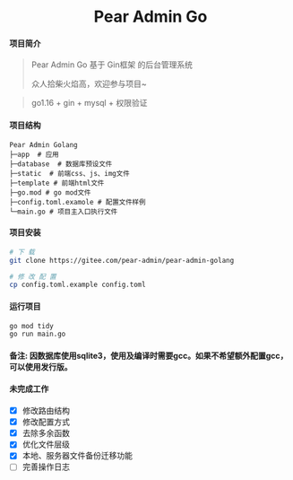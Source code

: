 <div align="center">
<br/>
<br/>
  <h1 align="center">
    Pear Admin Go
  </h1>
</div>

#### 项目简介
>Pear Admin Go 基于 Gin框架  的后台管理系统
> 
>众人拾柴火焰高，欢迎参与项目~

>	go1.16	+	gin	+	mysql	+	权限验证	


####  项目结构

```
Pear Admin Golang
├─app  # 应用
├─database  # 数据库预设文件
├─static  # 前端css、js、img文件
├─template # 前端html文件
├─go.mod # go mod文件
├─config.toml.examole # 配置文件样例
└─main.go # 项目主入口执行文件

```



#### 项目安装

```bash
# 下 载
git clone https://gitee.com/pear-admin/pear-admin-golang

# 修 改 配 置
cp config.toml.example config.toml


```

#### 运行项目

```bash
go mod tidy
go run main.go
```
#### 备注: 因数据库使用sqlite3，使用及编译时需要gcc。如果不希望额外配置gcc，可以使用发行版。 

#### 未完成工作
- [x] 修改路由结构
- [x] 修改配置方式
- [x] 去除多余函数
- [x] 优化文件层级
- [x] 本地、服务器文件备份迁移功能
- [ ] 完善操作日志 